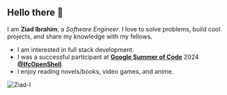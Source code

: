## Hello there 👋

I am **Ziad Ibrahim**, a _Software Engineer_. I love to solve problems, build cool projects, and share my knowledge with my fellows.

- I am interested in full stack development.
- I was a successful participant at [**Google Summer of Code**](https://summerofcode.withgoogle.com/) 2024 [**@IfcOpenShell**](https://github.com/IfcOpenShell).
- I enjoy reading novels/books, video games, and anime.

<img src="https://komarev.com/ghpvc/?username=Ziad-I&label=Profile%20views&color=blueviolet&style=flat" alt="Ziad-I" />
<!--
<img src="https://github-readme-stats.vercel.app/api?username=Ziad-I&show_icons=true&theme=transparent" /> 
-->
